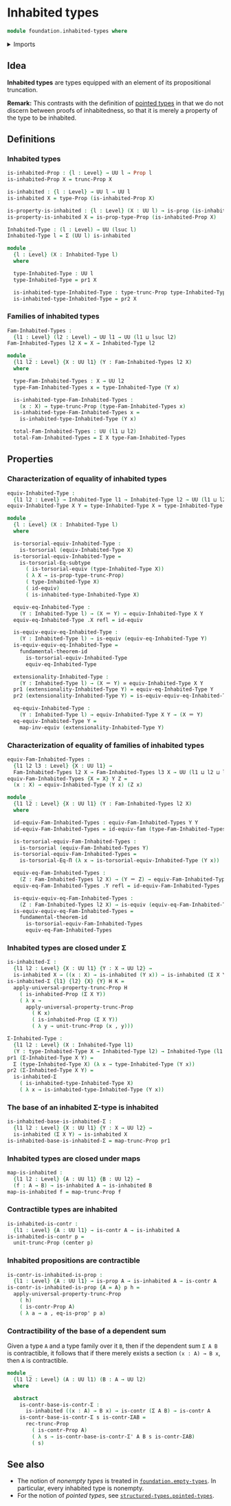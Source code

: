 # Inhabited types

```agda
module foundation.inhabited-types where
```

<details><summary>Imports</summary>

```agda
open import foundation.action-on-identifications-functions
open import foundation.contractible-types
open import foundation.dependent-pair-types
open import foundation.equality-dependent-function-types
open import foundation.function-extensionality
open import foundation.functoriality-propositional-truncation
open import foundation.fundamental-theorem-of-identity-types
open import foundation.propositional-truncations
open import foundation.subtype-identity-principle
open import foundation.univalence
open import foundation.universe-levels

open import foundation-core.equivalences
open import foundation-core.homotopies
open import foundation-core.identity-types
open import foundation-core.propositions
open import foundation-core.torsorial-type-families
```

</details>

## Idea

**Inhabited types** are types equipped with an element of its propositional
truncation.

**Remark:** This contrasts with the definition of
[pointed types](structured-types.pointed-types.md) in that we do not discern
between proofs of inhabitedness, so that it is merely a property of the type to
be inhabited.

## Definitions

### Inhabited types

```agda
is-inhabited-Prop : {l : Level} → UU l → Prop l
is-inhabited-Prop X = trunc-Prop X

is-inhabited : {l : Level} → UU l → UU l
is-inhabited X = type-Prop (is-inhabited-Prop X)

is-property-is-inhabited : {l : Level} (X : UU l) → is-prop (is-inhabited X)
is-property-is-inhabited X = is-prop-type-Prop (is-inhabited-Prop X)

Inhabited-Type : (l : Level) → UU (lsuc l)
Inhabited-Type l = Σ (UU l) is-inhabited

module _
  {l : Level} (X : Inhabited-Type l)
  where

  type-Inhabited-Type : UU l
  type-Inhabited-Type = pr1 X

  is-inhabited-type-Inhabited-Type : type-trunc-Prop type-Inhabited-Type
  is-inhabited-type-Inhabited-Type = pr2 X
```

### Families of inhabited types

```agda
Fam-Inhabited-Types :
  {l1 : Level} (l2 : Level) → UU l1 → UU (l1 ⊔ lsuc l2)
Fam-Inhabited-Types l2 X = X → Inhabited-Type l2

module _
  {l1 l2 : Level} {X : UU l1} (Y : Fam-Inhabited-Types l2 X)
  where

  type-Fam-Inhabited-Types : X → UU l2
  type-Fam-Inhabited-Types x = type-Inhabited-Type (Y x)

  is-inhabited-type-Fam-Inhabited-Types :
    (x : X) → type-trunc-Prop (type-Fam-Inhabited-Types x)
  is-inhabited-type-Fam-Inhabited-Types x =
    is-inhabited-type-Inhabited-Type (Y x)

  total-Fam-Inhabited-Types : UU (l1 ⊔ l2)
  total-Fam-Inhabited-Types = Σ X type-Fam-Inhabited-Types
```

## Properties

### Characterization of equality of inhabited types

```agda
equiv-Inhabited-Type :
  {l1 l2 : Level} → Inhabited-Type l1 → Inhabited-Type l2 → UU (l1 ⊔ l2)
equiv-Inhabited-Type X Y = type-Inhabited-Type X ≃ type-Inhabited-Type Y

module _
  {l : Level} (X : Inhabited-Type l)
  where

  is-torsorial-equiv-Inhabited-Type :
    is-torsorial (equiv-Inhabited-Type X)
  is-torsorial-equiv-Inhabited-Type =
    is-torsorial-Eq-subtype
      ( is-torsorial-equiv (type-Inhabited-Type X))
      ( λ X → is-prop-type-trunc-Prop)
      ( type-Inhabited-Type X)
      ( id-equiv)
      ( is-inhabited-type-Inhabited-Type X)

  equiv-eq-Inhabited-Type :
    (Y : Inhabited-Type l) → (X ＝ Y) → equiv-Inhabited-Type X Y
  equiv-eq-Inhabited-Type .X refl = id-equiv

  is-equiv-equiv-eq-Inhabited-Type :
    (Y : Inhabited-Type l) → is-equiv (equiv-eq-Inhabited-Type Y)
  is-equiv-equiv-eq-Inhabited-Type =
    fundamental-theorem-id
      is-torsorial-equiv-Inhabited-Type
      equiv-eq-Inhabited-Type

  extensionality-Inhabited-Type :
    (Y : Inhabited-Type l) → (X ＝ Y) ≃ equiv-Inhabited-Type X Y
  pr1 (extensionality-Inhabited-Type Y) = equiv-eq-Inhabited-Type Y
  pr2 (extensionality-Inhabited-Type Y) = is-equiv-equiv-eq-Inhabited-Type Y

  eq-equiv-Inhabited-Type :
    (Y : Inhabited-Type l) → equiv-Inhabited-Type X Y → (X ＝ Y)
  eq-equiv-Inhabited-Type Y =
    map-inv-equiv (extensionality-Inhabited-Type Y)
```

### Characterization of equality of families of inhabited types

```agda
equiv-Fam-Inhabited-Types :
  {l1 l2 l3 : Level} {X : UU l1} →
  Fam-Inhabited-Types l2 X → Fam-Inhabited-Types l3 X → UU (l1 ⊔ l2 ⊔ l3)
equiv-Fam-Inhabited-Types {X = X} Y Z =
  (x : X) → equiv-Inhabited-Type (Y x) (Z x)

module _
  {l1 l2 : Level} {X : UU l1} (Y : Fam-Inhabited-Types l2 X)
  where

  id-equiv-Fam-Inhabited-Types : equiv-Fam-Inhabited-Types Y Y
  id-equiv-Fam-Inhabited-Types = id-equiv-fam (type-Fam-Inhabited-Types Y)

  is-torsorial-equiv-Fam-Inhabited-Types :
    is-torsorial (equiv-Fam-Inhabited-Types Y)
  is-torsorial-equiv-Fam-Inhabited-Types =
    is-torsorial-Eq-Π (λ x → is-torsorial-equiv-Inhabited-Type (Y x))

  equiv-eq-Fam-Inhabited-Types :
    (Z : Fam-Inhabited-Types l2 X) → (Y ＝ Z) → equiv-Fam-Inhabited-Types Y Z
  equiv-eq-Fam-Inhabited-Types .Y refl = id-equiv-Fam-Inhabited-Types

  is-equiv-equiv-eq-Fam-Inhabited-Types :
    (Z : Fam-Inhabited-Types l2 X) → is-equiv (equiv-eq-Fam-Inhabited-Types Z)
  is-equiv-equiv-eq-Fam-Inhabited-Types =
    fundamental-theorem-id
      is-torsorial-equiv-Fam-Inhabited-Types
      equiv-eq-Fam-Inhabited-Types
```

### Inhabited types are closed under Σ

```agda
is-inhabited-Σ :
  {l1 l2 : Level} {X : UU l1} {Y : X → UU l2} →
  is-inhabited X → ((x : X) → is-inhabited (Y x)) → is-inhabited (Σ X Y)
is-inhabited-Σ {l1} {l2} {X} {Y} H K =
  apply-universal-property-trunc-Prop H
    ( is-inhabited-Prop (Σ X Y))
    ( λ x →
      apply-universal-property-trunc-Prop
        ( K x)
        ( is-inhabited-Prop (Σ X Y))
        ( λ y → unit-trunc-Prop (x , y)))

Σ-Inhabited-Type :
  {l1 l2 : Level} (X : Inhabited-Type l1)
  (Y : type-Inhabited-Type X → Inhabited-Type l2) → Inhabited-Type (l1 ⊔ l2)
pr1 (Σ-Inhabited-Type X Y) =
  Σ (type-Inhabited-Type X) (λ x → type-Inhabited-Type (Y x))
pr2 (Σ-Inhabited-Type X Y) =
  is-inhabited-Σ
    ( is-inhabited-type-Inhabited-Type X)
    ( λ x → is-inhabited-type-Inhabited-Type (Y x))
```

### The base of an inhabited Σ-type is inhabited

```agda
is-inhabited-base-is-inhabited-Σ :
  {l1 l2 : Level} {X : UU l1} {Y : X → UU l2} →
  is-inhabited (Σ X Y) → is-inhabited X
is-inhabited-base-is-inhabited-Σ = map-trunc-Prop pr1
```

### Inhabited types are closed under maps

```agda
map-is-inhabited :
  {l1 l2 : Level} {A : UU l1} {B : UU l2} →
  (f : A → B) → is-inhabited A → is-inhabited B
map-is-inhabited f = map-trunc-Prop f
```

### Contractible types are inhabited

```agda
is-inhabited-is-contr :
  {l1 : Level} {A : UU l1} → is-contr A → is-inhabited A
is-inhabited-is-contr p =
  unit-trunc-Prop (center p)
```

### Inhabited propositions are contractible

```agda
is-contr-is-inhabited-is-prop :
  {l1 : Level} {A : UU l1} → is-prop A → is-inhabited A → is-contr A
is-contr-is-inhabited-is-prop {A = A} p h =
  apply-universal-property-trunc-Prop
    ( h)
    ( is-contr-Prop A)
    ( λ a → a , eq-is-prop' p a)
```

### Contractibility of the base of a dependent sum

Given a type `A` and a type family over it `B`, then if the dependent sum
`Σ A B` is contractible, it follows that if there merely exists a section
`(x : A) → B x`, then `A` is contractible.

```agda
module _
  {l1 l2 : Level} (A : UU l1) (B : A → UU l2)
  where

  abstract
    is-contr-base-is-contr-Σ :
      is-inhabited ((x : A) → B x) → is-contr (Σ A B) → is-contr A
    is-contr-base-is-contr-Σ s is-contr-ΣAB =
      rec-trunc-Prop
        ( is-contr-Prop A)
        ( λ s → is-contr-base-is-contr-Σ' A B s is-contr-ΣAB)
        ( s)
```

## See also

- The notion of _nonempty types_ is treated in
  [`foundation.empty-types`](foundation.empty-types.md). In particular, every
  inhabited type is nonempty.
- For the notion of _pointed types_, see
  [`structured-types.pointed-types`](structured-types.pointed-types.md).
